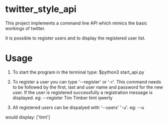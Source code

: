twitter_style_api
=================

This project implements a command line API which mimics the basic workings of twitter.

It is possible to register users and to display the registered user list.

Usage
=====

1. To start the program in the terminal type:
   $python3 start_api.py

2. To register a user you can type '--register' or '-r'. This command needs to be followed by the first, last and user name and password for the new user. If the user is registered successfully a registration message is displayed.
eg:
   --register Tim Timber timt qwerty

3. All registered users can be dispalyed with '--users' '-u'. eg:
   --u

  would display:
   ['timt']
